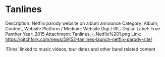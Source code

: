 # Tanlines

Description: Netflix parody website on album announce
Category: Album, Content, Website
Platform / Medium: Website
Digi / IRL: Digital
Label: True Panther
Year: 2015
Attachment: Tanlines_-_Netflix%201.png
Link: https://pitchfork.com/news/59152-tanlines-launch-netflix-parody-site/

‘Films’ linked to music videos, tour dates and other band related content